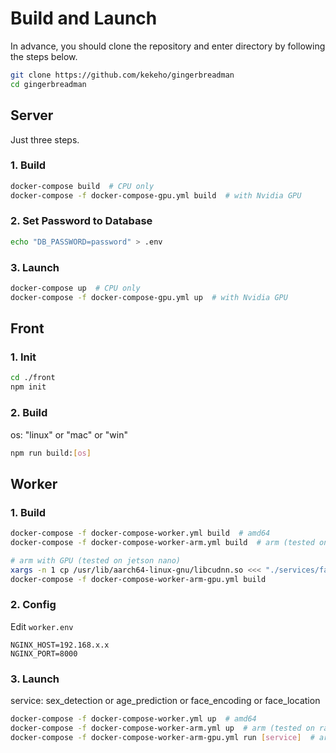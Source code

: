 <!--
 Copyright (c) 2020 Hiroki Takemura (kekeho)
 
 This software is released under the MIT License.
 https://opensource.org/licenses/MIT
-->

# Build and Launch

In advance, you should clone the repository and enter directory by following the steps below.

```sh
git clone https://github.com/kekeho/gingerbreadman
cd gingerbreadman
```

## Server

Just three steps.

### 1. Build

```sh
docker-compose build  # CPU only
docker-compose -f docker-compose-gpu.yml build  # with Nvidia GPU
```

### 2. Set Password to Database

```sh
echo "DB_PASSWORD=password" > .env
```

### 3. Launch

```sh
docker-compose up  # CPU only
docker-compose -f docker-compose-gpu.yml up  # with Nvidia GPU
```

## Front

### 1. Init

```sh
cd ./front
npm init
```

### 2. Build

os: "linux" or "mac" or "win"

```sh
npm run build:[os]
```

## Worker

### 1. Build

```sh
docker-compose -f docker-compose-worker.yml build  # amd64
docker-compose -f docker-compose-worker-arm.yml build  # arm (tested on raspberry pi 3 64bit)

# arm with GPU (tested on jetson nano)
xargs -n 1 cp /usr/lib/aarch64-linux-gnu/libcudnn.so <<< "./services/face_location ./services/face_encoding"
docker-compose -f docker-compose-worker-arm-gpu.yml build
```

### 2. Config

Edit `worker.env`

```env
NGINX_HOST=192.168.x.x
NGINX_PORT=8000
```

### 3. Launch

service: sex_detection or age_prediction or face_encoding or face_location

```sh
docker-compose -f docker-compose-worker.yml up  # amd64
docker-compose -f docker-compose-worker-arm.yml up  # arm (tested on raspberry pi 3 64bit)
docker-compose -f docker-compose-worker-arm-gpu.yml run [service]  # arm with GPU (tested on jetson nano) It is recommended to run only one container at a time.
```
